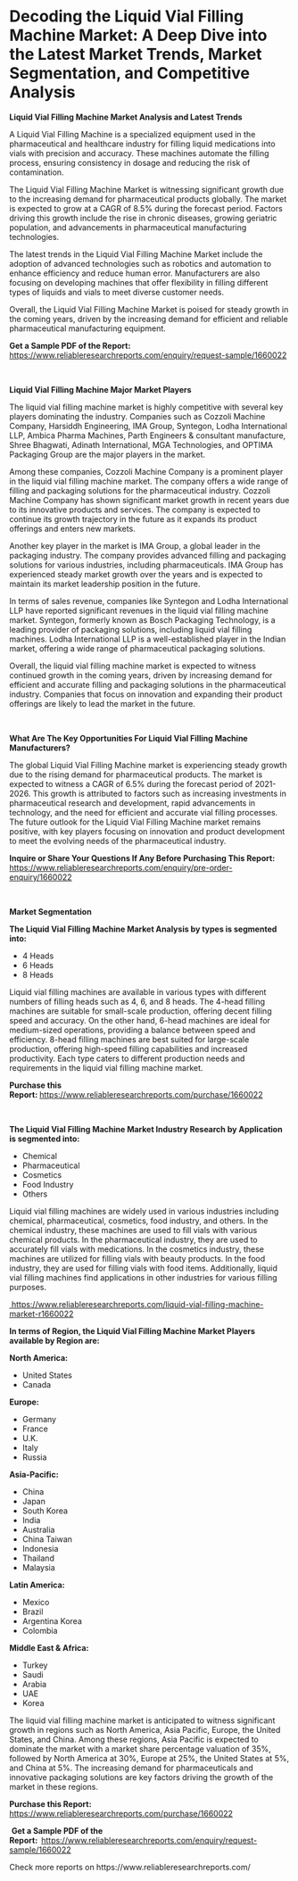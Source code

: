 <p><h1>Decoding the Liquid Vial Filling Machine Market: A Deep Dive into the Latest Market Trends, Market Segmentation, and Competitive Analysis</h1></p><p><strong>Liquid Vial Filling Machine Market Analysis and Latest Trends</strong></p>
<p><p>A Liquid Vial Filling Machine is a specialized equipment used in the pharmaceutical and healthcare industry for filling liquid medications into vials with precision and accuracy. These machines automate the filling process, ensuring consistency in dosage and reducing the risk of contamination.</p><p>The Liquid Vial Filling Machine Market is witnessing significant growth due to the increasing demand for pharmaceutical products globally. The market is expected to grow at a CAGR of 8.5% during the forecast period. Factors driving this growth include the rise in chronic diseases, growing geriatric population, and advancements in pharmaceutical manufacturing technologies.</p><p>The latest trends in the Liquid Vial Filling Machine Market include the adoption of advanced technologies such as robotics and automation to enhance efficiency and reduce human error. Manufacturers are also focusing on developing machines that offer flexibility in filling different types of liquids and vials to meet diverse customer needs.</p><p>Overall, the Liquid Vial Filling Machine Market is poised for steady growth in the coming years, driven by the increasing demand for efficient and reliable pharmaceutical manufacturing equipment.</p></p>
<p><strong>Get a Sample PDF of the Report:&nbsp;</strong> <a href="https://www.reliableresearchreports.com/enquiry/request-sample/1660022">https://www.reliableresearchreports.com/enquiry/request-sample/1660022</a></p>
<p>&nbsp;</p>
<p><strong>Liquid Vial Filling Machine Major Market Players</strong></p>
<p><p>The liquid vial filling machine market is highly competitive with several key players dominating the industry. Companies such as Cozzoli Machine Company, Harsiddh Engineering, IMA Group, Syntegon, Lodha International LLP, Ambica Pharma Machines, Parth Engineers & consultant manufacture, Shree Bhagwati, Adinath International, MGA Technologies, and OPTIMA Packaging Group are the major players in the market.</p><p>Among these companies, Cozzoli Machine Company is a prominent player in the liquid vial filling machine market. The company offers a wide range of filling and packaging solutions for the pharmaceutical industry. Cozzoli Machine Company has shown significant market growth in recent years due to its innovative products and services. The company is expected to continue its growth trajectory in the future as it expands its product offerings and enters new markets.</p><p>Another key player in the market is IMA Group, a global leader in the packaging industry. The company provides advanced filling and packaging solutions for various industries, including pharmaceuticals. IMA Group has experienced steady market growth over the years and is expected to maintain its market leadership position in the future.</p><p>In terms of sales revenue, companies like Syntegon and Lodha International LLP have reported significant revenues in the liquid vial filling machine market. Syntegon, formerly known as Bosch Packaging Technology, is a leading provider of packaging solutions, including liquid vial filling machines. Lodha International LLP is a well-established player in the Indian market, offering a wide range of pharmaceutical packaging solutions.</p><p>Overall, the liquid vial filling machine market is expected to witness continued growth in the coming years, driven by increasing demand for efficient and accurate filling and packaging solutions in the pharmaceutical industry. Companies that focus on innovation and expanding their product offerings are likely to lead the market in the future.</p></p>
<p>&nbsp;</p>
<p><strong>What Are The Key Opportunities For Liquid Vial Filling Machine Manufacturers?</strong></p>
<p><p>The global Liquid Vial Filling Machine market is experiencing steady growth due to the rising demand for pharmaceutical products. The market is expected to witness a CAGR of 6.5% during the forecast period of 2021-2026. This growth is attributed to factors such as increasing investments in pharmaceutical research and development, rapid advancements in technology, and the need for efficient and accurate vial filling processes. The future outlook for the Liquid Vial Filling Machine market remains positive, with key players focusing on innovation and product development to meet the evolving needs of the pharmaceutical industry.</p></p>
<p><strong>Inquire or Share Your Questions If Any Before Purchasing This Report:</strong> <a href="https://www.reliableresearchreports.com/enquiry/pre-order-enquiry/1660022">https://www.reliableresearchreports.com/enquiry/pre-order-enquiry/1660022</a></p>
<p>&nbsp;</p>
<p><strong>Market Segmentation</strong></p>
<p><strong>The Liquid Vial Filling Machine Market Analysis by types is segmented into:</strong></p>
<p><ul><li>4 Heads</li><li>6 Heads</li><li>8 Heads</li></ul></p>
<p><p>Liquid vial filling machines are available in various types with different numbers of filling heads such as 4, 6, and 8 heads. The 4-head filling machines are suitable for small-scale production, offering decent filling speed and accuracy. On the other hand, 6-head machines are ideal for medium-sized operations, providing a balance between speed and efficiency. 8-head filling machines are best suited for large-scale production, offering high-speed filling capabilities and increased productivity. Each type caters to different production needs and requirements in the liquid vial filling machine market.</p></p>
<p><strong>Purchase this Report:&nbsp;</strong><a href="https://www.reliableresearchreports.com/purchase/1660022">https://www.reliableresearchreports.com/purchase/1660022</a></p>
<p>&nbsp;</p>
<p><strong>The Liquid Vial Filling Machine Market Industry Research by Application is segmented into:</strong></p>
<p><ul><li>Chemical</li><li>Pharmaceutical</li><li>Cosmetics</li><li>Food Industry</li><li>Others</li></ul></p>
<p><p>Liquid vial filling machines are widely used in various industries including chemical, pharmaceutical, cosmetics, food industry, and others. In the chemical industry, these machines are used to fill vials with various chemical products. In the pharmaceutical industry, they are used to accurately fill vials with medications. In the cosmetics industry, these machines are utilized for filling vials with beauty products. In the food industry, they are used for filling vials with food items. Additionally, liquid vial filling machines find applications in other industries for various filling purposes.</p></p>
<p><a href="https://www.reliableresearchreports.com/liquid-vial-filling-machine-market-r1660022">&nbsp;https://www.reliableresearchreports.com/liquid-vial-filling-machine-market-r1660022</a></p>
<p><strong>In terms of Region, the Liquid Vial Filling Machine Market Players available by Region are:</strong></p>
<p>
    <p> <strong> North America: </strong>
        <ul>
            <li>United States</li>
            <li>Canada</li>
        </ul>
        </p> 
    <p> <strong> Europe: </strong>
        <ul>
            <li>Germany</li>
            <li>France</li>
            <li>U.K.</li>
            <li>Italy</li>
            <li>Russia</li>
        </ul>
        </p> 
    <p> <strong> Asia-Pacific: </strong>
        <ul>
            <li>China</li>
            <li>Japan</li>
            <li>South Korea</li>
            <li>India</li>
            <li>Australia</li>
            <li>China Taiwan</li>
            <li>Indonesia</li>
            <li>Thailand</li>
            <li>Malaysia</li>
        </ul>
        </p> 
    <p> <strong> Latin America: </strong>
        <ul>
            <li>Mexico</li>
            <li>Brazil</li>
            <li>Argentina Korea</li>
            <li>Colombia</li>
        </ul>
        </p> 
    <p> <strong> Middle East & Africa: </strong>
        <ul>
            <li>Turkey</li>
            <li>Saudi</li>
            <li>Arabia</li>
            <li>UAE</li>
            <li>Korea</li>
        </ul>
    </p>
    </p>
<p><p>The liquid vial filling machine market is anticipated to witness significant growth in regions such as North America, Asia Pacific, Europe, the United States, and China. Among these regions, Asia Pacific is expected to dominate the market with a market share percentage valuation of 35%, followed by North America at 30%, Europe at 25%, the United States at 5%, and China at 5%. The increasing demand for pharmaceuticals and innovative packaging solutions are key factors driving the growth of the market in these regions.</p></p>
<p><strong>Purchase this Report: </strong><a href="https://www.reliableresearchreports.com/purchase/1660022">https://www.reliableresearchreports.com/purchase/1660022</a></p>
<p>&nbsp;<strong>Get a Sample PDF of the Report:&nbsp;&nbsp;</strong><a href="https://www.reliableresearchreports.com/enquiry/request-sample/1660022">https://www.reliableresearchreports.com/enquiry/request-sample/1660022</a></p>
<p><strong></strong></p>
<p>Check more reports on https://www.reliableresearchreports.com/</p>